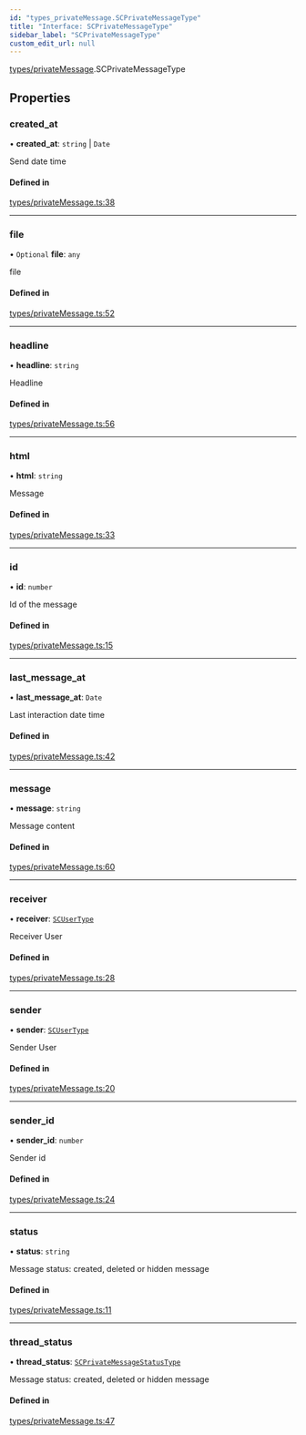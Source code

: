 ```yaml
---
id: "types_privateMessage.SCPrivateMessageType"
title: "Interface: SCPrivateMessageType"
sidebar_label: "SCPrivateMessageType"
custom_edit_url: null
---
```


[types/privateMessage](../modules/types_privateMessage.md).SCPrivateMessageType

## Properties

### created\_at

• **created\_at**: `string` \| `Date`

Send date time

#### Defined in

[types/privateMessage.ts:38](https://github.com/selfcommunity/community-ui/blob/de7e3c8/packages/sc-core/src/types/privateMessage.ts#L38)

___

### file

• `Optional` **file**: `any`

file

#### Defined in

[types/privateMessage.ts:52](https://github.com/selfcommunity/community-ui/blob/de7e3c8/packages/sc-core/src/types/privateMessage.ts#L52)

___

### headline

• **headline**: `string`

Headline

#### Defined in

[types/privateMessage.ts:56](https://github.com/selfcommunity/community-ui/blob/de7e3c8/packages/sc-core/src/types/privateMessage.ts#L56)

___

### html

• **html**: `string`

Message

#### Defined in

[types/privateMessage.ts:33](https://github.com/selfcommunity/community-ui/blob/de7e3c8/packages/sc-core/src/types/privateMessage.ts#L33)

___

### id

• **id**: `number`

Id of the message

#### Defined in

[types/privateMessage.ts:15](https://github.com/selfcommunity/community-ui/blob/de7e3c8/packages/sc-core/src/types/privateMessage.ts#L15)

___

### last\_message\_at

• **last\_message\_at**: `Date`

Last interaction date time

#### Defined in

[types/privateMessage.ts:42](https://github.com/selfcommunity/community-ui/blob/de7e3c8/packages/sc-core/src/types/privateMessage.ts#L42)

___

### message

• **message**: `string`

Message content

#### Defined in

[types/privateMessage.ts:60](https://github.com/selfcommunity/community-ui/blob/de7e3c8/packages/sc-core/src/types/privateMessage.ts#L60)

___

### receiver

• **receiver**: [`SCUserType`](types_user.SCUserType.md)

Receiver User

#### Defined in

[types/privateMessage.ts:28](https://github.com/selfcommunity/community-ui/blob/de7e3c8/packages/sc-core/src/types/privateMessage.ts#L28)

___

### sender

• **sender**: [`SCUserType`](types_user.SCUserType.md)

Sender User

#### Defined in

[types/privateMessage.ts:20](https://github.com/selfcommunity/community-ui/blob/de7e3c8/packages/sc-core/src/types/privateMessage.ts#L20)

___

### sender\_id

• **sender\_id**: `number`

Sender id

#### Defined in

[types/privateMessage.ts:24](https://github.com/selfcommunity/community-ui/blob/de7e3c8/packages/sc-core/src/types/privateMessage.ts#L24)

___

### status

• **status**: `string`

Message status: created, deleted or hidden message

#### Defined in

[types/privateMessage.ts:11](https://github.com/selfcommunity/community-ui/blob/de7e3c8/packages/sc-core/src/types/privateMessage.ts#L11)

___

### thread\_status

• **thread\_status**: [`SCPrivateMessageStatusType`](../enums/types_privateMessage.SCPrivateMessageStatusType.md)

Message status: created, deleted or hidden message

#### Defined in

[types/privateMessage.ts:47](https://github.com/selfcommunity/community-ui/blob/de7e3c8/packages/sc-core/src/types/privateMessage.ts#L47)
